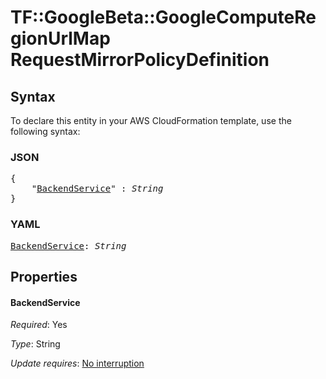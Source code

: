 # TF::GoogleBeta::GoogleComputeRegionUrlMap RequestMirrorPolicyDefinition

## Syntax

To declare this entity in your AWS CloudFormation template, use the following syntax:

### JSON

<pre>
{
    "<a href="#backendservice" title="BackendService">BackendService</a>" : <i>String</i>
}
</pre>

### YAML

<pre>
<a href="#backendservice" title="BackendService">BackendService</a>: <i>String</i>
</pre>

## Properties

#### BackendService

_Required_: Yes

_Type_: String

_Update requires_: [No interruption](https://docs.aws.amazon.com/AWSCloudFormation/latest/UserGuide/using-cfn-updating-stacks-update-behaviors.html#update-no-interrupt)

